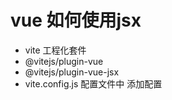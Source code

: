 # vue 如何使用jsx

- vite 工程化套件
- @vitejs/plugin-vue
- @vitejs/plugin-vue-jsx
- vite.config.js 配置文件中 添加配置